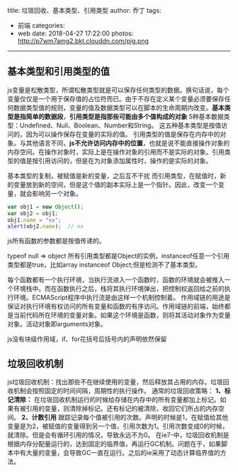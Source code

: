title: 垃圾回收、基本类型、引用类型
author: 乔丁
tags:
  - 前端
categories:
  - web
date: 2018-04-27 17:22:00
photos: http://p7wm7amg2.bkt.clouddn.com/pig.png
---

## 基本类型和引用类型的值
js变量是松散类型，所谓松散类型就是可以保存任何类型的数据。换句话说，每个变量仅仅是一个用于保存值的占位符而已。由于不存在定义某个变量必须要保存任何数据类型值的规则，变量的值及数据类型可以在脚本的生命周期内改变。**基本类型是指简单的数据段**，**引用类型是指那些可能由多个值构成的对象**
5种基本数据类型：Undefined、Null、Boolean、Number和String。
这五种基本类型是按值访问的，因为可以操作保存在变量的实际的值。
引用类型的值是保存在内存中的对象。与其他语言不同，**js不允许访问内存中的位置**，也就是说不能直接操作对象的内存空间。在操作对象时，实际上是在操作对象的引用而不是实际的对象。引用类型的值是按引用访问的，但是在为对象添加属性时，操作的是实际的对象。

基本类型的复制，被赋值是新的变量，之后互不干扰
而引用类型，在赋值时，新的变量放到新的空间，但是这个值的副本实际上是一个指针。因此，改变一个变量，就会影响另一个对象。
```javascript
var obj1 = new Object();
var obj2 = obj1;
obj1.name = "xx";
alert(obj2.name);  // xx
```
js所有函数的参数都是按值传递的。

typeof null => object
所有引用类型都是Object的实例，instanceof任意一个引用类型都是true，比如array  instanceof Object;但是检测不了基本类型。

每个函数都有一个执行环境，当执行流进入一个函数时，函数的环境就会被推入一个环境栈中。而在函数执行之后，栈将其执行环境弹出，把控制权返回给之前的执行环境。ECMAScript程序中执行流是由这样一个机制控制着。
作用域链的用途是保证对执行环境有权访问的所有变量和函数的有序访问。作用域链的前端，始终都是当前代码所在环境的变量对象。如果这个环境是函数，则将其活动对象作为变量对象。活动对象即arguments对象。

js没有块级作用域，if、for花括号后括号内的声明依然保留

## 垃圾回收机制
js垃圾回收机制：找出那些不在继续使用的变量，然后释放其占用的内存。垃圾回收机制会按照固定的时间间隔，周期性的执行操作。
通常的垃圾回收策略：
**1、标记清除：**
在垃圾回收机制运行的时候给存储在内存中的所有变量都加上标记。如果有被引用的变量，则清除掉标记。还有标记的被清除，收回它们所占的内存空间。
**2、计数引用**
跟踪记录每个值被引用的次数。声明的时候是1，在赋值给其他变量是为2，被赋值的变量得到另一个值，引用次数为1。引用次数变成0的时候，就清除。但是会有循环引用的情况，导致永远不为0。
在ie7-中，垃圾回收机制是根据内存分配量运行的，达到固定的临界值，再运行GC机制。问题在于，如果脚本中有大量的变量，会导致GC一直在运行。之后的ie采用了动态计算临界值的方法。
